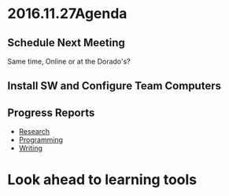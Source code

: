 # 2016.11.27Agenda

## Schedule Next Meeting
Same time, Online or at the Dorado's?

## Install SW and Configure Team Computers

## Progress Reports
* [Research](../docs/research.md)
* [Programming](../docs/programming.md)
* [Writing](../docs/writing.md)

# Look ahead to learning tools
